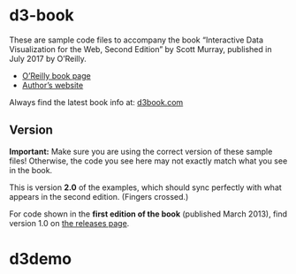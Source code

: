 # d3-book

These are sample code files to accompany the book “Interactive Data Visualization for the Web, Second Edition” by Scott Murray, published in July 2017 by O’Reilly.

- [O’Reilly book page](http://shop.oreilly.com/product/0636920037316.do)
- [Author’s website](http://alignedleft.com/)

Always find the latest book info at: [d3book.com](http://d3book.com)



## Version

**Important:** Make sure you are using the correct version of these sample files!  Otherwise, the code you see here may not exactly match what you see in the book.

This is version **2.0** of the examples, which should sync perfectly with what appears in the second edition. (Fingers crossed.)

For code shown in the **first edition of the book** (published March 2013), find version 1.0 on [the releases page](https://github.com/alignedleft/d3-book/releases).
# d3demo
